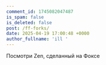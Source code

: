 ```yaml
---
comment_id: 1745082047487
is_spam: false
is_deleted: false
post: /ff-forks/
date: 2025-04-19 17:00:48 +0000
author_fullname: 'ill '
---
```


Посмотри Zen, сделанный на Фоксе
